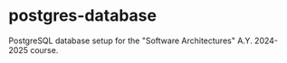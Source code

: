 # postgres-database
PostgreSQL database setup for the "Software Architectures" A.Y. 2024-2025 course.

